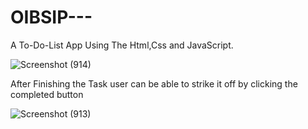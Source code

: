 # OIBSIP---
A To-Do-List App Using The Html,Css and JavaScript.

![Screenshot (914)](https://user-images.githubusercontent.com/112425259/210044725-746be905-d63e-4c1a-9efa-3395dcfc4ef3.png)


After Finishing the Task user can be able to strike it off by clicking the completed button

![Screenshot (913)](https://user-images.githubusercontent.com/112425259/210044826-6c4092b4-1e03-4db2-9939-d2bba0166502.png)
